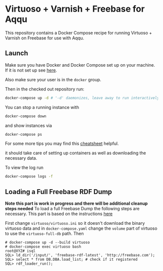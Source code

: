 Virtuoso + Varnish + Freebase for Aqqu
======================================
This repository contains a Docker Compose recipe for running Virtuoso + Varnish
on Freebase for use with Aqqu.

Launch
------
Make sure you have Docker and Docker Compose set up on your machine. If it is
not set up see [here](https://docs.docker.com/compose/install/).

Also make sure your user is in the `docker` group.

Then in the checked out repository run:
```bash
docker-compose up -d # '-d' daemonizes, leave away to run interactively
```

You can stop a running instance with
```bash
docker-compose down
```

and show instances via
```bash
docker-compose ps
```

For some more tips you may find this
[cheatsheet](https://devhints.io/docker-compose) helpful.

it should take care of setting up containers as well as downloading the
necessary data.

To view the log run
```bash
docker-compose logs -f
```

Loading a Full Freebase RDF Dump
--------------------------------
**Note this part is work in progress and there will be additional cleanup steps
needed**
To load a full Freebase Dump the following steps are necessary. This part is
based on the instructions
[here](https://github.com/sameersingh/nlp_serde/wiki/Virtuoso-Freebase-Setup)

First change `virtuoso/virtuoso.ini` so it doesn't download the binary virtuoso
data and in `docker-compose.yaml` change the `volume` part of virtuoso to use
the `virtuoso-full-db` path. Then

    # docker-compose up -d --build virtuoso
    # docker-compose exec virtuoso bash
    root@XYZ# isql
    SQL> ld_dir('/input/', 'freebase-rdf-latest', 'http://freebase.com');
    SQL> select * from DB.DBA.load_list; # check if it registered
    SQL> rdf_loader_run();
